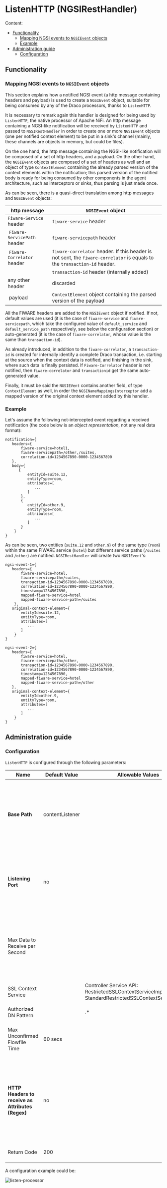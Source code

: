# <a name="top"></a>ListenHTTP (NGSIRestHandler)

Content:

-   [Functionality](#section1)
    -   [Mapping NGSI events to `NGSIEvent` objects](#section1.1)
    -   [Example](#section1.2)
-   [Administration guide](#section2)
    -   [Configuration](#section2.1)

## <a name="section1"></a>Functionality

### <a name="section1.1"></a>Mapping NGSI events to `NGSIEvent` objects

This section explains how a notified NGSI event (a http message containing headers and payload) is used to create a
`NGSIEvent` object, suitable for being consumed by any of the Draco processors, thanks to `ListenHTTP`.

It is necessary to remark again this handler is designed for being used by `ListenHTTP`, the native processor of Apache
NiFi. An http message containing a NGSI-like notification will be received by `ListenHTTP` and passed to
`NGSIRestHandler` in order to create one or more `NGSIEvent` objects (one per notified context element) to be put in a
sink's channel (mainly, these channels are objects in memory, but could be files).

On the one hand, the http message containing the NGSI-like notification will be composed of a set of http headers, and a
payload. On the other hand, the `NGSIEvent` objects are composed of a set of headers as well and an object of type
`ContextElement` containing the already parsed version of the context elements within the notification; this parsed
version of the notified body is ready for being consumed by other components in the agent architecture, such as
interceptors or sinks, thus parsing is just made once.

As can be seen, there is a quasi-direct translation among http messages and `NGSIEvent` objects:

| http message                 | `NGSIEvent` object                                                                                                        |
| ---------------------------- | ------------------------------------------------------------------------------------------------------------------------- |
| `Fiware-Service` header      | `fiware-service` header                                                                                                   |
|  `Fiware-ServicePath` header | `fiware-servicepath` header                                                                                               |
|  `Fiware-Correlator` header  | `fiware-correlator` header. If this header is not sent, the `fiware-correlator` is equals to the `transaction-id` header. |
|                              | `transaction-id` header (internally added)                                                                                |
| any other header             | discarded                                                                                                                 |
|  payload                     | `ContextElement` object containing the parsed version of the payload                                                      |

All the FIWARE headers are added to the `NGSIEvent` object if notified. If not, default values are used (it is the case
of `fiware-service` and `fiware-servicepath`, which take the configured value of `default_service` and
`default_service_path` respectively, see below the configuration section) or auto-generated (it is the case of
`fiware-correlator`, whose value is the same than `transaction-id`).

As already introduced, in addition to the `fiware-correlator`, a `transaction-id` is created for internally identify a
complete Draco transaction, i.e. starting at the source when the context data is notified, and finishing in the sink,
where such data is finally persisted. If `Fiware-Correlator` header is not notified, then `fiware-correlator` and
`transactionid` get the same auto-generated value.

Finally, it must be said the `NGSIEVent` contains another field, of type `ContextElement` as well, in order the
`NGSINameMappingsInterceptor` add a mapped version of the original context element added by this handler.

### <a name="section1.2"></a>Example

Let's assume the following not-intercepted event regarding a received notification (the code below is an <i>object
representation</i>, not any real data format):

```
notification={
   headers={
	   fiware-service=hotel1,
	   fiware-servicepath=/other,/suites,
	   correlation-id=1234567890-0000-1234567890
   },
   body={
      {
	      entityId=suite.12,
	      entityType=room,
	      attributes=[
	         ...
	      ]
	   },
	   {
	      entityId=other.9,
	      entityType=room,
	      attributes=[
	         ...
	      ]
	   }
	}
}
```

As can be seen, two entities (`suite.12` and `other.9`) of the same type (`room`) within the same FIWARE service
(`hotel`) but different service paths (`/suites` and `/other`) are notified. `NGSIRestHandler` will create two
`NGSIEvent`'s:

```
ngsi-event-1={
   headers={
	   fiware-service=hotel,
	   fiware-servicepath=/suites,
	   transaction-id=1234567890-0000-1234567890,
	   correlation-id=1234567890-0000-1234567890,
	   timestamp=1234567890,
	   mapped-fiware-service=hotel
	   mapped-fiware-service-path=/suites
	},
   original-context-element={
	   entityId=suite.12,
	   entityType=room,
	   attributes=[
	      ...
	   ]
	}
}

ngsi-event-2={
   headers={
	   fiware-service=hotel,
	   fiware-servicepath=/other,
	   transaction-id=1234567890-0000-1234567890,
	   correlation-id=1234567890-0000-1234567890,
	   timestamp=1234567890,
	   mapped-fiware-service=hotel
	   mapped-fiware-service-path=/other
   },
   original-context-element={
	   entityId=other.9,
	   entityType=room,
	   attributes=[
	      ...
	   ]
	}
}
```

## <a name="section2"></a>Administration guide

### <a name="section2.1"></a>Configuration

`ListenHTTP` is configured through the following parameters:

| Name                                              | Default Value   | Allowable Values                                                                                       | Description                                                                                                                                                                                                                 |
| ------------------------------------------------- | --------------- | ------------------------------------------------------------------------------------------------------ | --------------------------------------------------------------------------------------------------------------------------------------------------------------------------------------------------------------------------- |
| **Base Path**                                     | contentListener |                                                                                                        | Base path for incoming connectionsSupports, this has to match with the notify attribute of the subscription made in ORION Expression Language: true (will be evaluated using variable registry only)                        |
| **Listening Port**                                | no              |                                                                                                        | The Port to listen on for incoming connectionsSupports, also need to be including in the subscription, Expression Language: true (will be evaluated using variable registry only)                                           |
| Max Data to Receive per Second                    |                 |                                                                                                        | The maximum amount of data to receive per second; this allows the bandwidth to be throttled to a specified data rate; if not specified, the data rate is not throttled                                                      |
| SSL Context Service                               |                 | Controller Service API: RestrictedSSLContextServiceImplementation: StandardRestrictedSSLContextService | The Controller Service to use in order to obtain an SSL Context                                                                                                                                                             |
| Authorized DN Pattern                             |                 | .\*                                                                                                    |                                                                                                                                                                                                                             | A Regular Expression to apply against the Distinguished Name of incoming connections. If the Pattern does not match the DN, the connection will be refused. |
| Max Unconfirmed Flowfile Time                     | 60 secs         |                                                                                                        | The maximum amount of time to wait for a FlowFile to be confirmed before it is removed from the cache                                                                                                                       |
| **HTTP Headers to receive as Attributes (Regex)** | no              |                                                                                                        | Specifies the Regular Expression that determines the names of HTTP Headers that should be passed along as FlowFile attributes. You have to include at least Fiware-service, Fiware-Service-Path and Optionally X-Auth-Token |
| Return Code                                       | 200             |                                                                                                        | The HTTP return code returned after every HTTP call                                                                                                                                                                         |

A configuration example could be:

![listen-processor](../images/processor-http.png)
